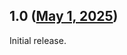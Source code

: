 ## 1.0 ([May 1, 2025](https://github.com/ramensoftware/windhawk-mods/blob/8e961324620af4d91f28d77ed0daf1ce57485f0b/mods/windows-11-file-explorer-styler.wh.cpp))

Initial release.

